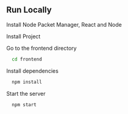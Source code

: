 ## Run Locally

Install Node Packet Manager, React and Node 

Install Project

Go to the frontend directory

```bash
  cd frontend
```

Install dependencies

```bash
  npm install
```

Start the server

```bash
  npm start
```
